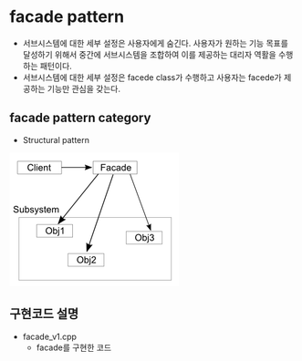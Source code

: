 # facade pattern
* 서브시스템에 대한 세부 설정은 사용자에게 숨긴다. 사용자가 원하는 기능 목표를 달성하기 위해서 중간에 서브시스템을 조합하여 이를 제공하는 대리자 역활을 수행하는 패턴이다. 
* 서브시스템에 대한 세부 설정은 facede class가 수행하고 사용자는 facede가 제공하는 기능만 관심을 갖는다.

## facade pattern category
* Structural pattern

![facade](/docs/images/facade.png)

## 구현코드 설명
* facade_v1.cpp
	* facade를 구현한 코드